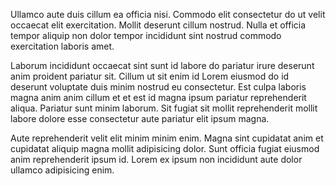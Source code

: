 Ullamco aute duis cillum ea officia nisi. Commodo elit consectetur do ut velit occaecat elit exercitation. Mollit deserunt cillum nostrud. Nulla et officia tempor aliquip non dolor tempor incididunt sint nostrud commodo exercitation laboris amet.

Laborum incididunt occaecat sint sunt id labore do pariatur irure deserunt anim proident pariatur sit. Cillum ut sit enim id Lorem eiusmod do id deserunt voluptate duis minim nostrud eu consectetur. Est culpa laboris magna anim anim cillum et et est id magna ipsum pariatur reprehenderit aliqua. Pariatur sunt minim laborum. Sit fugiat sit mollit reprehenderit mollit labore dolore esse consectetur aute pariatur elit ipsum magna.

Aute reprehenderit velit elit minim minim enim. Magna sint cupidatat anim et cupidatat aliquip magna mollit adipisicing dolor. Sunt officia fugiat eiusmod anim reprehenderit ipsum id. Lorem ex ipsum non incididunt aute dolor ullamco adipisicing enim.
